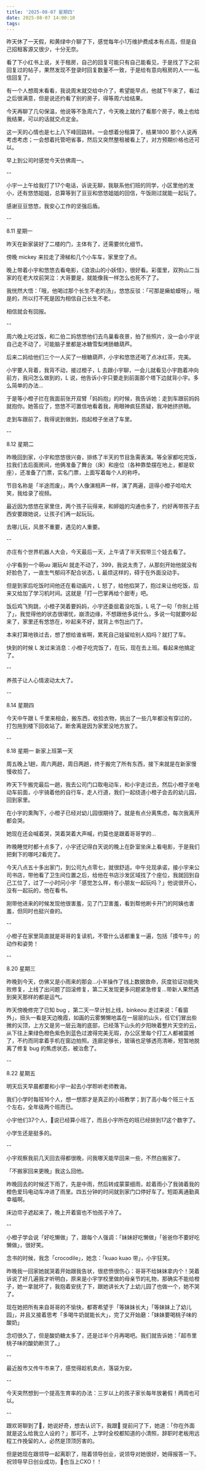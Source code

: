```yaml
---
title: '2025-08-07 星期四'
date: 2025-08-07 14:00:10
tags:
---
```


昨天休了一天假，和黄绿中介聊了下，感觉每年小1万维护费成本有点高，但是自己招租客源又很少，十分无奈。

看了下小红书上说，关于租房，自己的回复可能只有自己能看见，于是找了下之前回复过的帖子，果然发现不登录时回复数量不一致，于是给有意向租房的人一一私信回复了。

有一个人想周末看看，我说周末就交给中介了，希望能早点，他就下午来了，看过之后很满意，但是说还约看了别的房子，得等周六给结果。

今天再聊了几句保温，他说等不急周六了，今天晚上就约了看那个房子，晚上也给我结果，可以的话就交点定金。

这一天的心情也是七上八下峰回路转。一会想着分租算了，结果1800 那个人说再考虑考虑；一会想着托管吧省事，然后又突然整租被看上了，对方预期价格也还可以。

早上到公司时感觉今天仿佛周一。

--

小宇一上午给我打了17个电话，诉说无聊，我联系他们班的同学，小区里他的发小，还有悠悠姐姐，总算等到了豆豆和悠悠姐姐的回信，午饭刚过就能一起玩了。

感谢豆豆悠悠，我安心工作的坚强后盾。

--

8.11 星期一

昨天在新家装好了二楼的门，主体有了，还需要优化细节。

傍晚 mickey 来拉走了滑梯和几个小车车，家里空了点。

晚上带着小宇和悠悠去看电影，《浪浪山的小妖怪》，很好看。彩蛋里，双狗山二当家的在老大坟前哭泣：大哥要是，就能像我一样怎么也死不了了。

我恍然大悟：「哦，他喝过那个长生不老的汤」，悠悠反驳：「可那是癞蛤蟆呀」，哦是的，所以打不死是因为相信自己长生不老。

相信就会有回报。

--

周六晚上吃过饭，和二伯二妈悠悠他们去鸟巢看夜景，拍了些照片，没一会小宇说自己走不动了，可能脑子里都是冰糖雪梨烤肠糖葫芦。

后来二妈给他们三个一人买了一根糖葫芦，小宇和悠悠还喝了点冰红茶，完美。

小宇要人背着，我背不动，接过橙子，L 去跟小宇聊，一会儿就看见小宇跑着冲向前方，我问怎么做到的，L 说，他告诉小宇只要走到前面那个塔下边就背小宇。多么简单的办法...

于是等小橙子拦在我面前张开双臂「妈妈抱」的时候，我告诉她：走到车跟前妈妈就抱你。她答应了，悠悠不可置信地看着我，用眼神疯狂质疑，我冲她挤挤眼。

走到车跟前了，我得说到做到，抱起橙子坐进了车里。

--

8.12 星期二

昨晚回到家，小宇和悠悠很兴奋，排练了半天的节目急需表演。等全家都吃完饭，拉我们去后面房间，他俩准备了舞台（床）和座位（各种靠垫摆在地上，都是软座），还准备了门票，实名门票，上面写着每个人的称呼。

节目名称是「半途而废」，两个人像演相声一样，演了两遍，逗得小橙子哈哈大笑，我给录了视频。

最近因为悠悠在家里住，两个孩子玩得来，和婷姐的沟通也多了，约好再带孩子去西安要跟她说，让孩子们再一起玩玩。

去哪儿玩，风景不重要，遇见的人重要。

--

亦庄有个世界机器人大会，今天最后一天，上午请了半天假带三个娃去看了。

小宇看到一个萌uu 潮玩AI 就走不动了，399，我说太贵了，从那刻开始他就没有好脸色了，一直生气郁闷不配合状态，L 最烦这样的，碍于在外面没动手。

但是到家后吃饭时间他还在看动画片，L 怒了，给他掐哭了，抱过来让他吃饭，后来又给加了学习机时间。这就是「打一巴掌再给个甜枣」吧。

饭后鸡飞狗跳，小橙子哭着要妈妈，小宇还委屈着没吃饭，L 吼了一句「你别上班了」，我觉得他的状态很堪忧，崩溃边缘，不想跟他多说什么，多说一句就要吵起来了，家里还有悠悠在，吵起来不好，就背上书包出门了。

本来打算地铁过去，想了想给谁省啊，累死自己娃留给别人掐吗？就打了车。

快到的时候 L 发过来消息：小橙子吃完饭了，在玩，现在去上班。看起来他搞定了。

--

养孩子让人心情波动太大了。


--

8.14 星期四

今天中午跟 L 千里来相会，搬东西，收拾衣物，挑出了一些几年都没有穿过的，打包拖到楼下回收站了。断舍离是因为家里没地方放了。

--

8.18 星期一 新家上班第一天

周五晚上1趟，周六两趟，周日两趟，终于搬完了所有东西，接下来就是在新家慢慢收拾了。

昨天下午搬完最后一趟，我去公司门口取电动车，和小宇走过去，然后小橙子坐电动车前面，小宇骑着他的自行车，走人行道，我们一起绕道小橙子会去的幼儿园，回到家里。

在小宇的熏陶下，小橙子已经对幼儿园很期待了。就是有点分离焦虑，每次我离开都会哭。

她现在还会喊着哭，哭着哭着大声喊，约莫也是跟着哥哥学的...

昨晚睡觉时都十点多了，小宇还记得白天说的晚上在卧室坐床上看电影，于是我们把剩下的哪吒2看完了。

今天八点五十多出家门，到公司九点零七，就很舒适。中午兑现承诺，接小宇来公司书店，带他看了卫生间位置之后，给他在书店沙发区域找了个座位，我就回到自己工位了，过了一小时问小宇「感觉怎么样，有小朋友一起玩吗？」他说很开心，没有一起玩的，他在看书。

刚带他进来的时候发现他很害羞，见了门卫害羞，看到帮他刷卡开门的阿姨也害羞，但同时也挺兴奋的。

--

小橙子在家里简直就是哥哥的复读机，不管什么话都重复一遍，包括「摸牛牛」的动作和姿势！

--

8.20 星期三

昨晚到今天，仿佛又是小雨来的那会...小羊操作了线上数据救命，灰度验证功能失败修复，上线了出问题了回滚修复，第二天发现更多问题紧急修复...带新人果然遇到昊天那样的都是运气。

昨天傍晚修完了已知 bug ，第二天一早计划上线，binkeou 走过来说：「看窗外」，扭头一看是天边晚霞，如画的云雾懒懒地盖在一层层的山头，任它们冒出些微的尖顶，上方又是另一层云海的底部，已经落下山头的夕阳映着整片天空的云，从下往上果绿色橙色紫色到蓝色过渡得完美无瑕，办公区里每个打工人都被震撼了，不约而同拿着手机在窗边拍照。连廊足够长，玻璃也足够透亮清晰，短暂地脱离了修复 bug 的焦虑状态，被治愈了。

--

8.22 星期五

明天后天早晨都要和小宇一起去小学聆听老师教诲。

我们小学时每班16个人，想一想那才是真正的小班教学；到了高小每个班三十五个左右，全年级两个班而已。

小宇他们37个人，🚗说已经算小班了，而且小宇所在的班已经排到17这个数字了。

小学生还是挺多的。

--

小宇观察我前几天回去得都很晚，问我哪天能早回来一些，不然白搬家了。

「不搬家回来更晚」我这么回他。

昨晚回去的时候还下雨了，先是中雨，然后转成蒙蒙细雨，趁着雨小了我骑着我的橙色爱玛电动车冲进了雨里。四五分钟的时间就到家门口停好车了。短距离通勤真幸福啊。

床边帘子遮起来了，晚上开着窗也不怕孩子冷了。

--

小橙子学会说「好吃懒做」了，跟每个人强调：「妹妹好吃懒做」「爸爸你不要好吃懒做」，很好笑。

念书的时候，我念「crocodile」，她念：「kuao kuao 带」，小宇狂笑。

昨晚我一回家她就哭着开始跟我告状，很悲愤很伤心：哥哥不给妹妹拿内个！哭着诉说了好几遍我才听明白，原来是小宇学校里做的母亲节的礼物，那确实不能给橙子，她一拿就坏了，我抱着安抚了下，跟她讲长大了上幼儿园了也做一个，她不哭了。

现在她把所有来自哥哥的不愉快，都寄希望于「等妹妹长大」「等妹妹上了幼儿园」，并且又接着思考「多喝牛奶就能长大」，完了又开始磨：「妹妹要喝桃子味的酸奶」

念叨很久了，但是酸奶糖太多了，还是过半个月再喝吧。我们就告诉她：「超市里桃子味的酸奶断货了。」

--

最近股市又传牛市来了，感觉得趁机卖点，落袋为安。

--

今天突然想到一个提高生育率的办法：三岁以上的孩子家长每年放暑假！两周也可以。

--

跟欢哥聊到了🚗，她说好奇，想去认识下，我跟🚗 提前问了下，她道：「你在外面就是这么给我立人设的？」那可不，上学时全校都知道的小清照，辞职时老板用远程工作挽留的人，必然是顶顶厉害的。

但是她现在跟领导一起离职了，陪着领导创业，说领导对她很好，她得报答一下。祝领导早日创业成功，🚗也当上CXO！！


